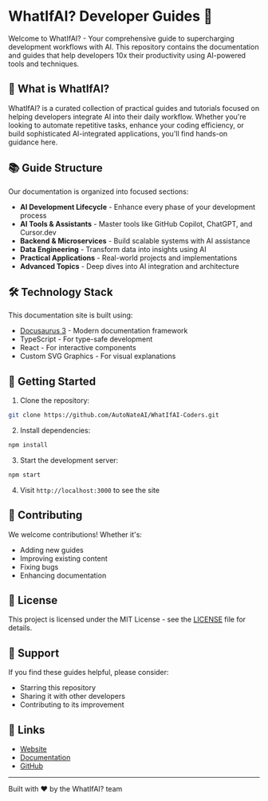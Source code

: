 # WhatIfAI? Developer Guides 🚀

Welcome to WhatIfAI? - Your comprehensive guide to supercharging development workflows with AI. This repository contains the documentation and guides that help developers 10x their productivity using AI-powered tools and techniques.

## 🎯 What is WhatIfAI?

WhatIfAI? is a curated collection of practical guides and tutorials focused on helping developers integrate AI into their daily workflow. Whether you're looking to automate repetitive tasks, enhance your coding efficiency, or build sophisticated AI-integrated applications, you'll find hands-on guidance here.

## 📚 Guide Structure

Our documentation is organized into focused sections:

- **AI Development Lifecycle** - Enhance every phase of your development process
- **AI Tools & Assistants** - Master tools like GitHub Copilot, ChatGPT, and Cursor.dev
- **Backend & Microservices** - Build scalable systems with AI assistance
- **Data Engineering** - Transform data into insights using AI
- **Practical Applications** - Real-world projects and implementations
- **Advanced Topics** - Deep dives into AI integration and architecture

## 🛠 Technology Stack

This documentation site is built using:
- [Docusaurus 3](https://docusaurus.io/) - Modern documentation framework
- TypeScript - For type-safe development
- React - For interactive components
- Custom SVG Graphics - For visual explanations

## 🚀 Getting Started

1. Clone the repository:
```bash
git clone https://github.com/AutoNateAI/WhatIfAI-Coders.git
```

2. Install dependencies:
```bash
npm install
```

3. Start the development server:
```bash
npm start
```

4. Visit `http://localhost:3000` to see the site

## 🤝 Contributing

We welcome contributions! Whether it's:
- Adding new guides
- Improving existing content
- Fixing bugs
- Enhancing documentation

## 📖 License

This project is licensed under the MIT License - see the [LICENSE](LICENSE) file for details.

## 🌟 Support

If you find these guides helpful, please consider:
- Starring this repository
- Sharing it with other developers
- Contributing to its improvement

## 🔗 Links

- [Website](https://whatifai.dev)
- [Documentation](https://whatifai.dev/docs)
- [GitHub](https://github.com/AutoNateAI/WhatIfAI-Coders)

---

Built with ❤️ by the WhatIfAI? team

